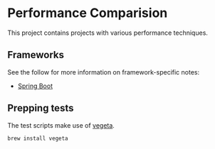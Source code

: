 # Performance Comparision

This project contains projects with various performance techniques.

## Frameworks

See the follow for more information on framework-specific notes:

* [Spring Boot](SPRINGBOOT.md)

## Prepping tests

The test scripts make use of [vegeta](https://github.com/tsenart/vegeta).

```shell
brew install vegeta
```

